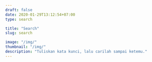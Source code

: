 ```yaml
---
draft: false
date: 2020-01-29T13:12:54+07:00
type: search

title: "Search"
slug: search

image: "/img/"
thumbnail: "/img/"
description: "Tuliskan kata kunci, lalu carilah sampai ketemu."
---
```


<!-- Search Page -->
